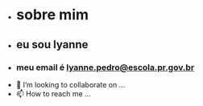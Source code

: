 - # sobre mim
- ## eu sou lyanne 
- ### meu email é [lyanne.pedro@escola.pr.gov.br](lyanne.pedro@escola.pr.gov.br)
- 💞️ I’m looking to collaborate on ...
- 📫 How to reach me ...

<!---
mendeslyanne/mendeslyanne is a ✨ special ✨ repository because its `README.md` (this file) appears on your GitHub profile.
You can click the Preview link to take a look at your changes.
--->
